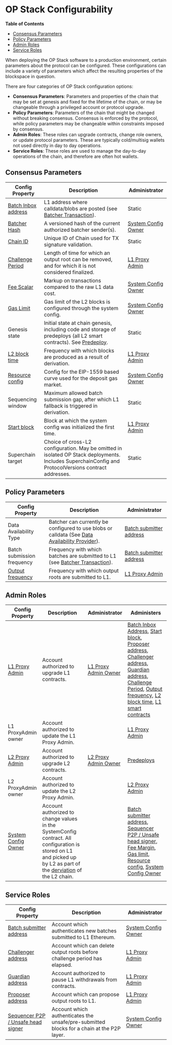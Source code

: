 # OP Stack Configurability

<!-- START doctoc generated TOC please keep comment here to allow auto update -->
<!-- DON'T EDIT THIS SECTION, INSTEAD RE-RUN doctoc TO UPDATE -->
**Table of Contents**

- [Consensus Parameters](#consensus-parameters)
- [Policy Parameters](#policy-parameters)
- [Admin Roles](#admin-roles)
- [Service Roles](#service-roles)

<!-- END doctoc generated TOC please keep comment here to allow auto update -->

When deploying the OP Stack software to a production environment,
certain parameters about the protocol can be configured. These
configurations can include a variety of parameters which affect the
resulting properties of the blockspace in question.

There are four categories of OP Stack configuration options:

- **Consensus Parameters**: Parameters and properties of the chain that may
  be set at genesis and fixed for the lifetime of the chain, or may be
  changeable through a privileged account or protocol upgrade.
- **Policy Parameters**: Parameters of the chain that might be changed without
  breaking consensus. Consensus is enforced by the protocol, while policy parameters
  may be changeable within constraints imposed by consensus.
- **Admin Roles**: These roles can upgrade contracts, change role owners,
  or update protocol parameters. These are typically cold/multisig wallets not
  used directly in day to day operations.
- **Service Roles**: These roles are used to manage the day-to-day
  operations of the chain, and therefore are often hot wallets.

## Consensus Parameters

| Config Property                       | Description                                                                                                                  | Administrator                       |
|---------------------------------------|------------------------------------------------------------------------------------------------------------------------------|-------------------------------------|
| [Batch Inbox address](https://github.com/ethereum-optimism/optimism/blob/c927ed9e8af501fd330349607a2b09a876a9a1fb/packages/contracts-bedrock/src/L1/SystemConfig.sol#L176)                   | L1 address where calldata/blobs are posted (see [Batcher Transaction](../glossary.md#batcher-transaction)).                  | Static |
| [Batcher Hash](./system_config.md#batcherhash-bytes32) | A versioned hash of the current authorized batcher sender(s). | [System Config Owner](#admin-roles) |
| [Chain ID](https://github.com/ethereum-optimism/superchain-registry/blob/main/superchain/configs/chainids.json)                              | Unique ID of Chain used for TX signature validation.                                                                         | Static |
| [Challenge Period](https://github.com/ethereum-optimism/superchain-registry/pull/44)                      | Length of time for which an output root can be removed, and for which it is not considered finalized.                        | [L1 Proxy Admin](#admin-roles)                      |
| [Fee Scalar](./system_config.md#scalars)                            | Markup on transactions compared to the raw L1 data cost.                                                                     | [System Config Owner](#admin-roles)                 |
| [Gas Limit](./system_config.md#gaslimit-uint64) | Gas limit of the L2 blocks is configured through the system config. | [System Config Owner](#admin-roles) |
| Genesis state                         | Initial state at chain genesis, including code and storage of predeploys (all L2 smart contracts). See [Predeploy](../glossary.md#l2-genesis-block). | Static |
| [L2 block time](https://github.com/ethereum-optimism/optimism/blob/c927ed9e8af501fd330349607a2b09a876a9a1fb/packages/contracts-bedrock/src/L1/L2OutputOracle.sol#L105)                         | Frequency with which blocks are produced as a result of derivation.                                                          | [L1 Proxy Admin](#admin-roles)                      |
| [Resource config](https://github.com/ethereum-optimism/optimism/blob/c927ed9e8af501fd330349607a2b09a876a9a1fb/packages/contracts-bedrock/src/L1/SystemConfig.sol#L338-L340)                       | Config for the EIP-1559 based curve used for the deposit gas market.                                                         | [System Config Owner](#admin-roles)                 |
| Sequencing window                     | Maximum allowed batch submission gap, after which L1 fallback is triggered in derivation.                                    | Static |
| [Start block](https://github.com/ethereum-optimism/optimism/blob/c927ed9e8af501fd330349607a2b09a876a9a1fb/packages/contracts-bedrock/src/L1/SystemConfig.sol#L184)                           | Block at which the system config was initialized the first time.                                                             | [L1 Proxy Admin](#admin-roles)                      |
| Superchain target                     | Choice of cross-L2 configuration. May be omitted in isolated OP Stack deployments. Includes SuperchainConfig and ProtocolVersions contract addresses. | Static |

## Policy Parameters

| Config Property                       | Description                                                                                                                  | Administrator                       |
|---------------------------------------|------------------------------------------------------------------------------------------------------------------------------|-------------------------------------|
| Data Availability Type        | Batcher can currently be configured to use blobs or calldata (See [Data Availability Provider](../glossary.md#data-availability-provider)).             | [Batch submitter address](#service-roles)                 |
| Batch submission frequency            | Frequency with which batches are submitted to L1 (see [Batcher Transaction](../glossary.md#batcher-transaction)).            | [Batch submitter address](#service-roles)                 |                   |
| [Output frequency](https://github.com/ethereum-optimism/optimism/blob/c927ed9e8af501fd330349607a2b09a876a9a1fb/packages/contracts-bedrock/src/L1/L2OutputOracle.sol#L104)                      | Frequency with which output roots are submitted to L1.                                                                       | [L1 Proxy Admin](#admin-roles)                      |

## Admin Roles

| Config Property                       | Description                                                                                                                  | Administrator                       | Administers                         |
|---------------------------------------|------------------------------------------------------------------------------------------------------------------------------|-------------------------------------|-------------------------------------|
| [L1 Proxy Admin](https://github.com/ethereum-optimism/optimism/blob/c927ed9e8af501fd330349607a2b09a876a9a1fb/packages/contracts-bedrock/src/universal/ProxyAdmin.sol#L30)                        | Account authorized to upgrade L1 contracts.                                                                                  | [L1 Proxy Admin Owner](#admin-roles)                | [Batch Inbox Address](#consensus-parameters), [Start block](#consensus-parameters), [Proposer address](#service-roles), [Challenger address](#service-roles), [Guardian address](#service-roles), [Challenge Period](#consensus-parameters), [Output frequency](#policy-parameters), [L2 block time](#consensus-parameters), [L1 smart contracts](#consensus-parameters)
| L1 ProxyAdmin owner                   | Account authorized to update the L1 Proxy Admin.                                                                             |                                     | [L1 Proxy Admin](#admin-roles)
| [L2 Proxy Admin](https://github.com/ethereum-optimism/optimism/blob/c927ed9e8af501fd330349607a2b09a876a9a1fb/packages/contracts-bedrock/src/universal/ProxyAdmin.sol#L30)                        | Account authorized to upgrade L2 contracts.                                                                                  | [L2 Proxy Admin Owner](#admin-roles)                | [Predeploys](./predeploys.md#overview)
| L2 ProxyAdmin owner                   | Account authorized to update the L2 Proxy Admin.                                                                             |                                     | [L2 Proxy Admin](#admin-roles)
| [System Config Owner](https://github.com/ethereum-optimism/optimism/blob/c927ed9e8af501fd330349607a2b09a876a9a1fb/packages/contracts-bedrock/src/L1/SystemConfig.sol#L14C26-L14C44)                   | Account authorized to change values in the SystemConfig contract. All configuration is stored on L1 and picked up by L2 as part of the [derviation](./derivation.md) of the L2 chain. |                                     | [Batch submitter address](#service-roles), [Sequencer P2P / Unsafe head signer](#service-roles), [Fee Margin](#consensus-parameters), [Gas limit](#consensus-parameters), [Resource config](#consensus-parameters), [System Config Owner](#admin-roles)

## Service Roles

| Config Property                       | Description                                                                                                                  | Administrator                       |
|---------------------------------------|------------------------------------------------------------------------------------------------------------------------------|-------------------------------------|
| [Batch submitter address](https://github.com/ethereum-optimism/optimism/blob/c927ed9e8af501fd330349607a2b09a876a9a1fb/packages/contracts-bedrock/src/L1/SystemConfig.sol#L265)               | Account which authenticates new batches submitted to L1 Ethereum.                                                            | [System Config Owner](#admin-roles)                 |
| [Challenger address](https://github.com/ethereum-optimism/optimism/blob/c927ed9e8af501fd330349607a2b09a876a9a1fb/packages/contracts-bedrock/src/L1/L2OutputOracle.sol#L109)                    | Account which can delete output roots before challenge period has elapsed.                                                   | [L1 Proxy Admin](#admin-roles)                      |
| [Guardian address](https://github.com/ethereum-optimism/optimism/blob/c927ed9e8af501fd330349607a2b09a876a9a1fb/packages/contracts-bedrock/src/L1/SuperchainConfig.sol#L50)                      | Account authorized to pause L1 withdrawals from contracts.                                                                   | [L1 Proxy Admin](#admin-roles)                      |
| [Proposer address](https://github.com/ethereum-optimism/optimism/blob/c927ed9e8af501fd330349607a2b09a876a9a1fb/packages/contracts-bedrock/src/L1/L2OutputOracle.sol#L108)                      | Account which can propose output roots to L1.                                                                                | [L1 Proxy Admin](#admin-roles)                      |
| [Sequencer P2P / Unsafe head signer](https://github.com/ethereum-optimism/optimism/blob/c927ed9e8af501fd330349607a2b09a876a9a1fb/packages/contracts-bedrock/src/L1/SystemConfig.sol#L250)    | Account which authenticates the unsafe/pre-submitted blocks for a chain at the P2P layer.                                    | [System Config Owner](#admin-roles)                 |
